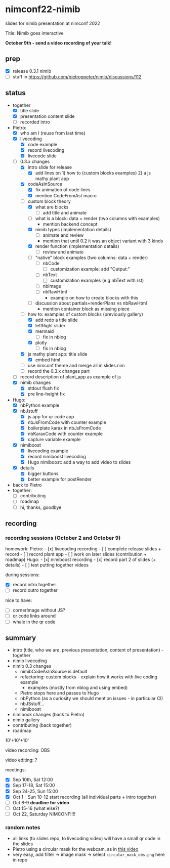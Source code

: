 # nimconf22-nimib

slides for nimib presentation at nimconf 2022

Title: Nimib goes interactive

**October 9th - send a video recording of your talk!**

## prep

- [x] release 0.3.1 nimib
- [ ] stuff in https://github.com/pietroppeter/nimib/discussions/112

## status

- together
  - [x] title slide
  - [x] presentation content slide
  - [ ] recorded intro
- Pietro:
  - [x] who am I (reuse from last time)
  - [x] livecoding
    - [x] code example
    - [x] record livecoding
    - [x] livecode slide
  - [ ] 0.3.x changes
    - [x] intro slide for release
      - [x] add lines on 1) how to (custom blocks examples) 2) a js mathy plant app
    - [x] codeAsInSource
      - [x] fix animation of code lines
      - [x] mention CodeFromAst macro
    - [ ] custom block theory
      - [x] what are blocks
        - [ ] add title and animate
      - [ ] what is a block: data + render (two columns with examples)
        - mention backend concept
      - [x] nimib types (implementation details)
        - [ ] animate and review
        - mention that until 0.2 it was an object variant with 3 kinds
      - [x] render function (implementation details)
        - [ ] review and animate
      - [ ] "native" block examples (two columns: data + render)
        - [ ] nbCode
          - [ ] customization example: add "Output:"
        - [ ] nbText
          - [ ] customization examples (e.g.nbText with rst)
        - [ ] nbImage
        - [ ] nbRawHtml
          - example on how to create blocks with this
      - [ ] discussion about partials+renderPlans vs nbRawHtml
        - mention container block as missing piece
    - [ ] how to: examples of custom blocks (previously gallery)
      - [x] add redo a title slide
      - [x] leftRight slider      
      - [x] mermaid
        - [ ] fix in nblog
      - [x] plotly
        - [ ] fix in nblog
    - [x] js mathy plant app: title slide
      - [x] embed html
    - [ ] use nimconf theme and merge all in slides.nim
    - [ ] record the 0.3.x changes part
  - [ ] record description of plant_app as example of js
  - [x] nimib changes
    - [x] stdout flush fix
    - [x] pre line-height fix
- Hugo:
  - [x] nbPython example
  - [x] nbJstuff
    - [x] js app for qr code app
    - [x] nbJsFromCode with counter example
    - [x] boilerplate karax in nbJsFromCode
    - [x] nbKaraxCode with counter example
    - [x] capture variable example
  - [x] nimiboost
    - [x] livecoding example
    - [x] record nimiboost livecoding
    - [x] Hugo nimiboost: add a way to add video to slides
  - [x] details
    - [x] bigger buttons
    - [x] better example for postRender
- back to Pietro
- together:
  - [ ] contributing
  - [ ] roadmap
  - [ ] hi, thanks, goodbye

## recording

### recording sessions (October 2 and October 9)

homework:
  Pietro:
    - [x] livecoding recording
    - [ ] complete release slides + record
    - [ ] record plant app
    - [ ] work on later slides (contribution + roadmap)
  Hugo:
    - [x] nimiboost recording
    - [x] record part 2 of slides (+ details)
    - [ ] test putting together videos

during sessions:
  - [x] record intro together
  - [ ] record outro together

nice to have:
  - [ ] cornerImage without JS?
  - [ ] qr code links around
  - [ ] whale in the qr code

## summary

- intro (title, who we are, previous presentation, content of presentation) - together
- nimib livecoding
- nimib 0.3 changes
  - nimibCodeAsInSource is default
  - refactoring: custom blocks - explain how it works with live coding example
    - examples (mostly from nblog and using embed)
  - Pietro stops here and passes to Hugo
  - nbPython (as a curiosity we should mention issues - in particular CI)
  - nbJSstuff...
  - nimiboost
- nimibook changes (back to Pietro)
- nimib gallery
- contributing (back together)
- roadmap

10'+10'+10'

video recording: OBS

video editing: ?

meetings:
- [x] Sep 10th, Sat 12:00
- [x] Sep 17-18, Sat 15:00
- [x] Sep 24-25, Sun 15:00
- [x] Oct 1 - Sun 10-12 start recording (all individual parts + intro together)
- [ ] Oct 8-9 **deadline for video**
- [ ] Oct 15-16 (what else?)
- [ ] Oct 22, Saturday NIMCONF!!!!

### random notes

- all links (to slides repo, to livecoding video) will have a small qr code in the slides
- Pietro using a circular mask for the webcam, as in [this video](https://www.youtube.com/watch?v=4i5rTa7m9Uo)
- very easy, add filter -> image mask -> select `circular_mask_obs.png` here in repo

